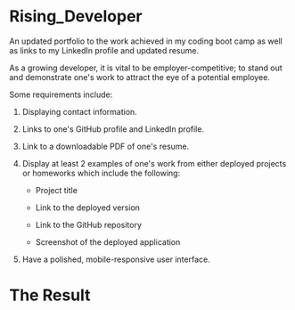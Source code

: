 # Rising_Developer
An updated portfolio to the work achieved in my coding boot camp as well as links to my LinkedIn profile and updated resume.

As a growing developer, it is vital to be employer-competitive; to stand out and demonstrate one's work to attract the eye of a potential employee.

Some requirements include: 
1. Displaying contact information.

2. Links to one's GitHub profile and LinkedIn profile.

3. Link to a downloadable PDF of one's resume.

4. Display at least 2 examples of one's work from either deployed projects or homeworks which include the following:

    * Project title

    * Link to the deployed version

    * Link to the GitHub repository

    * Screenshot of the deployed application

5. Have a polished, mobile-responsive user interface.

# The Result